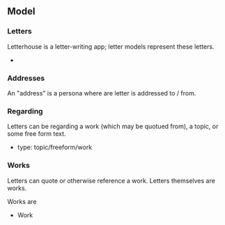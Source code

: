 ## Model

### Letters

Letterhouse is a letter-writing app; letter models represent these letters.

- 


### Addresses

An "address" is a persona where are letter is addressed to / from.


### Regarding

Letters can be regarding a work (which may be quotued from), a topic, or some free form text.

- type: topic/freeform/work


### Works

Letters can quote or otherwise reference a work. Letters themselves are works.

Works are 

- Work
